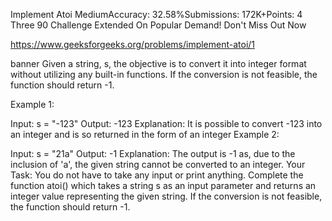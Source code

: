 Implement Atoi
MediumAccuracy: 32.58%Submissions: 172K+Points: 4
Three 90 Challenge Extended On Popular Demand! Don't Miss Out Now 

https://www.geeksforgeeks.org/problems/implement-atoi/1

banner
Given a string, s, the objective is to convert it into integer format without utilizing any built-in functions. If the conversion is not feasible, the function should return -1.

Example 1:

Input:
s = "-123"
Output: 
-123
Explanation:
It is possible to convert -123 into an integer 
and is so returned in the form of an integer
Example 2:

Input:
s = "21a"
Output: 
-1
Explanation: 
The output is -1 as, due to the inclusion of 'a',
the given string cannot be converted to an integer.
Your Task:
You do not have to take any input or print anything. Complete the function atoi() which takes a string s as an input parameter and returns an integer value representing the given string. If the conversion is not feasible, the function should return -1.
